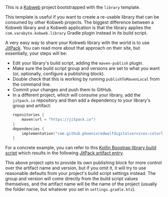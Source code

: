 This is a [Kobweb](https://github.com/varabyte/kobweb) project bootstrapped with the `library` template.

This template is useful if you want to create a re-usable library that can be consumed by other Kobweb projects. The
biggest difference between a Kobweb library and a Kobweb application is that the library applies the
`com.varabyte.kobweb.library` Gradle plugin instead in its build script.

A very easy way to share your Kobweb library with the world is to use [JitPack](https://jitpack.io/). You can read more
about that approach on their site, but essentially, your steps will be:

* Edit your library's build script, adding the `maven-publish` plugin.
* Make sure the build script group and versions are set to what you want (or, optionally, configure a publishing block).
* Double check that this is working by running `publishToMavenLocal` from the command line.
* Commit your changes and push them to GitHub.
* In a different project, which will consume your library, add the `jitpack.io` repository and then add a dependency
  to your library's group and artifact:
  ```kotlin
  repositories {
      maven(url = "https://jitpack.io")
  }
  dependencies {
      implementation("com.github.phoenixredwolfdigitalservices:colorlibrary:0.0.1")
  }
  ```

For a concrete example, you can refer to
this [Kotlin Boostrap library build script](https://github.com/stevdza-san/KotlinBootstrap/blob/master/bootstrap/build.gradle.kts)
which results in the following [JitPack artifact entry](https://jitpack.io/#stevdza-san/KotlinBootstrap).

This above project opts to provide its own publishing block for more control over the artifact name and version, but if
you omit it, it will try to use reasonable defaults from your project's build script settings instead. The group and
version will come directly from the build script values themselves, and the artifact name will be the name of the
project (usually the folder name, but whatever you set in `settings.gradle.kts`).
